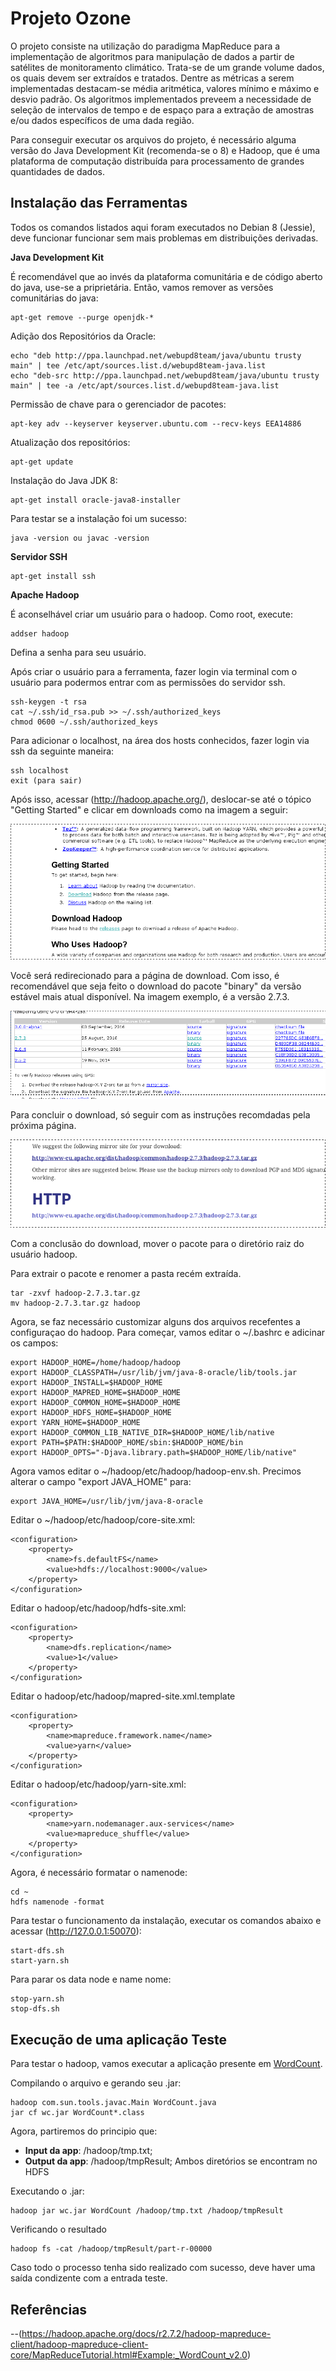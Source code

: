 # Projeto Ozone
O projeto consiste na utilização do paradigma MapReduce para a implementação de algoritmos para manipulação de dados a partir de satélites de monitoramento climático. Trata-se de um grande volume dados, os quais devem ser extraídos e tratados. Dentre as métricas a serem implementadas destacam-se média aritmética, valores mínimo e máximo e desvio padrão. Os algoritmos implementados preveem a necessidade de seleção de intervalos de tempo e de espaço para a extração de amostras e/ou dados específicos de uma dada região.

Para conseguir executar os arquivos do projeto, é necessário alguma versão do Java Development Kit (recomenda-se o 8) e Hadoop, que é uma plataforma de computação distribuída para processamento de grandes quantidades de dados.

## Instalação das Ferramentas
Todos os comandos listados aqui foram executados no Debian 8 (Jessie), deve funcionar funcionar sem mais problemas em distribuições derivadas.

**Java Development Kit**

É recomendável que ao invés da plataforma comunitária e de código aberto do java, use-se a priprietária. Então, vamos remover as versões comunitárias do java:
```
apt-get remove --purge openjdk-*
```
Adição dos Repositórios da Oracle:
```
echo "deb http://ppa.launchpad.net/webupd8team/java/ubuntu trusty main" | tee /etc/apt/sources.list.d/webupd8team-java.list
echo "deb-src http://ppa.launchpad.net/webupd8team/java/ubuntu trusty main" | tee -a /etc/apt/sources.list.d/webupd8team-java.list
```
Permissão de chave para o gerenciador de pacotes:
```
apt-key adv --keyserver keyserver.ubuntu.com --recv-keys EEA14886
```
Atualização dos repositórios:
```
apt-get update
```
Instalação do Java JDK 8:
```
apt-get install oracle-java8-installer
```
Para testar se a instalação foi um sucesso:
```
java -version ou javac -version
```

**Servidor SSH**
```
apt-get install ssh
```

**Apache Hadoop**

É aconselhável criar um usuário para o hadoop. Como root, execute:
```
addser hadoop
```
Defina a senha para seu usuário.

Após criar o usuário para a ferramenta, fazer login via terminal com o usuário para podermos entrar com as permissões do servidor ssh.
```
ssh-keygen -t rsa
cat ~/.ssh/id_rsa.pub >> ~/.ssh/authorized_keys
chmod 0600 ~/.ssh/authorized_keys
```
Para adicionar o localhost, na área dos hosts conhecidos, fazer login via ssh da seguinte maneira:
```
ssh localhost
exit (para sair)
```
Após isso, acessar (http://hadoop.apache.org/), deslocar-se até o tópico "Getting Started" e clicar em downloads como na imagem a seguir:

![Imagem 1](images/img_1.png)

Você será redirecionado para a página de download. Com isso, é recomendável que seja feito o download do pacote "binary" da versão estável mais atual disponível. Na imagem exemplo, é a versão 2.7.3.

![Imagem 2](images/img_2.png)

Para concluir o download, só seguir com as instruções recomdadas pela próxima página.

![Imagem 3](images/img_3.png)

Com a conclusão do download, mover o pacote para o diretório raiz do usuário hadoop.

Para extrair o pacote e renomer a pasta recém extraída.
```
tar -zxvf hadoop-2.7.3.tar.gz
mv hadoop-2.7.3.tar.gz hadoop
```
Agora, se faz necessário customizar alguns dos arquivos recefentes a configuraçao do hadoop.
Para começar, vamos editar o ~/.bashrc e adicinar os campos:
```
export HADOOP_HOME=/home/hadoop/hadoop
export HADOOP_CLASSPATH=/usr/lib/jvm/java-8-oracle/lib/tools.jar
export HADOOP_INSTALL=$HADOOP_HOME
export HADOOP_MAPRED_HOME=$HADOOP_HOME
export HADOOP_COMMON_HOME=$HADOOP_HOME
export HADOOP_HDFS_HOME=$HADOOP_HOME
export YARN_HOME=$HADOOP_HOME
export HADOOP_COMMON_LIB_NATIVE_DIR=$HADOOP_HOME/lib/native
export PATH=$PATH:$HADOOP_HOME/sbin:$HADOOP_HOME/bin
export HADOOP_OPTS="-Djava.library.path=$HADOOP_HOME/lib/native"
```
Agora vamos editar o ~/hadoop/etc/hadoop/hadoop-env.sh. Precimos alterar o campo "export JAVA_HOME" para:
```
export JAVA_HOME=/usr/lib/jvm/java-8-oracle
```
Editar o ~/hadoop/etc/hadoop/core-site.xml:
```
<configuration>
    <property>
        <name>fs.defaultFS</name>
        <value>hdfs://localhost:9000</value>
    </property>
</configuration>
```
Editar o hadoop/etc/hadoop/hdfs-site.xml:
```
<configuration>
    <property>
        <name>dfs.replication</name>
        <value>1</value>
    </property>
</configuration>
```
Editar o hadoop/etc/hadoop/mapred-site.xml.template
```
<configuration>
    <property>
        <name>mapreduce.framework.name</name>
        <value>yarn</value>
    </property>
</configuration>
```
Editar o hadoop/etc/hadoop/yarn-site.xml:
```
<configuration>
    <property>
        <name>yarn.nodemanager.aux-services</name>
        <value>mapreduce_shuffle</value>
    </property>
</configuration>
```
Agora, é necessário formatar o namenode:
```
cd ~
hdfs namenode -format
```
Para testar o funcionamento da instalação, executar os comandos abaixo e acessar (http://127.0.0.1:50070):
```
start-dfs.sh
start-yarn.sh
```
Para parar os data node e name nome:
```
stop-yarn.sh
stop-dfs.sh
```

## Execução de uma aplicação Teste

Para testar o hadoop, vamos executar a aplicação presente em [WordCount](examples/WordCount.java).

Compilando o arquivo e gerando seu .jar:
```
hadoop com.sun.tools.javac.Main WordCount.java
jar cf wc.jar WordCount*.class
```
Agora, partiremos do principio que:
- **Input da app**: /hadoop/tmp.txt;
- **Output da app**: /hadoop/tmpResult;
Ambos diretórios se encontram no HDFS

Executando o .jar:
```
hadoop jar wc.jar WordCount /hadoop/tmp.txt /hadoop/tmpResult
```
Verificando o resultado
```
hadoop fs -cat /hadoop/tmpResult/part-r-00000
```

Caso todo o processo tenha sido realizado com sucesso, deve haver uma saída condizente com a entrada teste.

## Referências
--(https://hadoop.apache.org/docs/r2.7.2/hadoop-mapreduce-client/hadoop-mapreduce-client-core/MapReduceTutorial.html#Example:_WordCount_v2.0)
